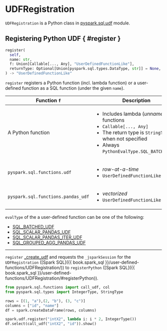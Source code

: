 # UDFRegistration

`UDFRegistration` is a Python class in [pyspark.sql.udf](../pyspark/sql/udf.md) module.

## Registering Python UDF { #register }

```python
register(
  self,
  name: str,
  f: Union[Callable[..., Any], "UserDefinedFunctionLike"],
  returnType: Optional[Union[pyspark.sql.types.DataType, str]] = None,
) -> "UserDefinedFunctionLike"
```

`register` registers a Python function (incl. lambda function) or a user-defined function as a SQL function (under the given `name`).

Function `f` | Description
-------------|------------
 A Python function | <ul><li>Includes lambda (_unnamed_) functions<li>`Callable[..., Any]`<li>The return type is `StringType` when not specified<li>Always `PythonEvalType.SQL_BATCHED_UDF`</ul>
 `pyspark.sql.functions.udf` | <ul><li>_row-at-a-time_<li>`UserDefinedFunctionLike`
 `pyspark.sql.functions.pandas_udf` | <ul><li>_vectorized_<li>`UserDefinedFunctionLike`

`evalType` of the a user-defined function can be one of the following:

* [SQL_BATCHED_UDF](../sql/PythonEvalType.md#SQL_BATCHED_UDF)
* [SQL_SCALAR_PANDAS_UDF](../sql/PythonEvalType.md#SQL_SCALAR_PANDAS_UDF)
* [SQL_SCALAR_PANDAS_ITER_UDF](../sql/PythonEvalType.md#SQL_SCALAR_PANDAS_ITER_UDF)
* [SQL_GROUPED_AGG_PANDAS_UDF](../sql/PythonEvalType.md#SQL_GROUPED_AGG_PANDAS_UDF)

---

`register` [_create_udf](#_create_udf) and requests the `_jsparkSession` for the `UDFRegistration` ([Spark SQL]({{ book.spark_sql }}/user-defined-functions/UDFRegistration/)) to `registerPython` ([Spark SQL]({{ book.spark_sql }}/user-defined-functions/UDFRegistration/#registerPython)).

```python
from pyspark.sql.functions import call_udf, col
from pyspark.sql.types import IntegerType, StringType

rows = [(1, "a"),(2, "b"), (3, "c")]
columns = ["id", "name"]
df = spark.createDataFrame(rows, columns)

spark.udf.register("intX2", lambda i: i * 2, IntegerType())
df.select(call_udf("intX2", "id")).show()
```

